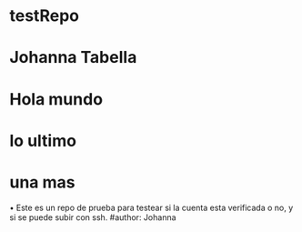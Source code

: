 # testRepo

#  Johanna Tabella
# Hola mundo
# lo ultimo
# una mas

• Este es un repo de prueba para testear si la cuenta esta verificada o no, y si se puede subir con ssh. #author: Johanna 